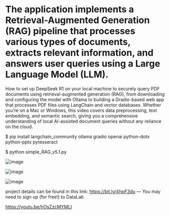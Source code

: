 # The application implements a Retrieval-Augmented Generation (RAG) pipeline that processes various types of documents, extracts relevant information, and answers user queries using a Large Language Model (LLM). 

How to set up DeepSeek R1 on your local machine to securely query PDF documents using retrieval-augmented generation (RAG), from downloading and configuring the model with Ollama to building a Gradio-based web app that processes PDF files using LangChain and vector databases. Whether you’re on a Mac or Windows, this video covers data preprocessing, text embedding, and semantic search, giving you a comprehensive understanding of local AI-assisted document queries without any reliance on the cloud.

$ pip install langchain_community ollama gradio openai python-dotx python-pptx pytesseract

$ python simple_RAG_v5.1.py

![image](https://github.com/user-attachments/assets/b7aea105-4dad-4811-b569-6617fd7dfe0e)

![image](https://github.com/user-attachments/assets/3de49bea-f387-477b-983a-2660dff8ca05)

![image](https://github.com/user-attachments/assets/911b45a7-d8e3-460b-b131-ce61d55745d7)

project details can be found in this link: https://bit.ly/4hpF3du — You may need to sign up (for free!) to DataLab

https://youtu.be/hOsZzcMYMLI
